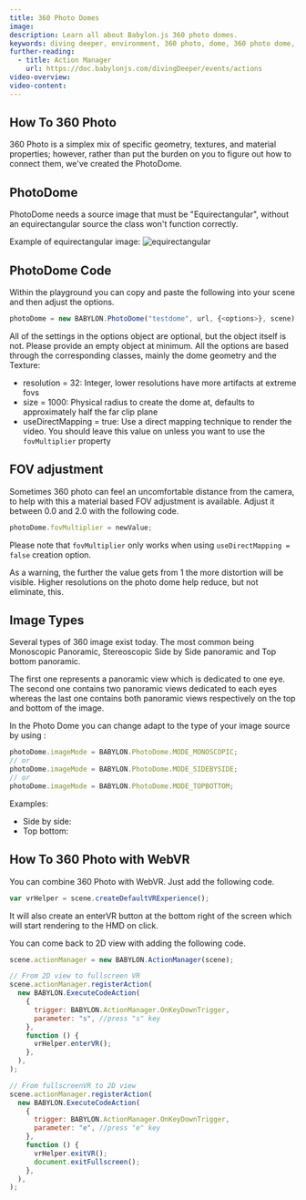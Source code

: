 ```yaml
---
title: 360 Photo Domes
image:
description: Learn all about Babylon.js 360 photo domes.
keywords: diving deeper, environment, 360 photo, dome, 360 photo dome, photo dome
further-reading:
  - title: Action Manager
    url: https://doc.babylonjs.com/divingDeeper/events/actions
video-overview:
video-content:
---
```


## How To 360 Photo

360 Photo is a simplex mix of specific geometry, textures, and material properties; however, rather than put the burden on you to figure out how to connect them, we've created the PhotoDome.

## PhotoDome

PhotoDome needs a source image that must be "Equirectangular", without an equirectangular source the class won't function correctly.

Example of equirectangular image:
![equirectangular](//playground.babylonjs.com/textures/360photo.jpg)

## PhotoDome Code

Within the playground you can copy and paste the following into your scene and then adjust the options.

```javascript
photoDome = new BABYLON.PhotoDome("testdome", url, {<options>}, scene);
```

All of the settings in the options object are optional, but the object itself is not. Please provide an empty object at minimum.
All the options are based through the corresponding classes, mainly the dome geometry and the Texture:

- resolution = 32: Integer, lower resolutions have more artifacts at extreme fovs
- size = 1000: Physical radius to create the dome at, defaults to approximately half the far clip plane
- useDirectMapping = true: Use a direct mapping technique to render the video. You should leave this value on unless you want to use the `fovMultiplier` property

<Playground id="#14KRGG#3" title="PhotoDome Example" description="Simple example of how to use a PhotoDome in your scene." image="/img/playgroundsAndNMEs/divingDeeperPhotoDome1.jpg"/>

## FOV adjustment

Sometimes 360 photo can feel an uncomfortable distance from the camera, to help with this a material based FOV adjustment is available.
Adjust it between 0.0 and 2.0 with the following code.

```javascript
photoDome.fovMultiplier = newValue;
```

Please note that `fovMultiplier` only works when using `useDirectMapping = false` creation option.

As a warning, the further the value gets from 1 the more distortion will be visible. Higher resolutions on the photo dome help reduce, but not eliminate, this.

<Playground id="#14KRGG#4" title="PhotoDome using fovMultiplier" description="Simple example of how to use a PhotoDome with fovMultiplier." image="/img/playgroundsAndNMEs/divingDeeperPhotoDome2.jpg"/>

## Image Types

Several types of 360 image exist today. The most common being Monoscopic Panoramic, Stereoscopic Side by Side panoramic and Top bottom panoramic.

The first one represents a panoramic view which is dedicated to one eye. The second one contains two panoramic views dedicated to each eyes whereas the last one contains both panoramic views respectively on the top and bottom of the image.

In the Photo Dome you can change adapt to the type of your image source by using :

```javascript
photoDome.imageMode = BABYLON.PhotoDome.MODE_MONOSCOPIC;
// or
photoDome.imageMode = BABYLON.PhotoDome.MODE_SIDEBYSIDE;
// or
photoDome.imageMode = BABYLON.PhotoDome.MODE_TOPBOTTOM;
```

Examples:

- Side by side: <Playground id="#WP9WDU" title="Steroscopic SidexSide Panoramic" description="Simple example of using a photoDome with a stereoscopic side by side panoramic source." image="/img/playgroundsAndNMEs/divingDeeperPhotoDome3.jpg"/>
- Top bottom: <Playground id="#SM3YHE" title="Top Bottom Panoramic" description="Simple example of using a photoDome with a top bottom panoramic source." image="/img/playgroundsAndNMEs/divingDeeperPhotoDome2.jpg"/>

## How To 360 Photo with WebVR

You can combine 360 Photo with WebVR. Just add the following code.

```javascript
var vrHelper = scene.createDefaultVRExperience();
```

It will also create an enterVR button at the bottom right of the screen which will start rendering to the HMD on click.

You can come back to 2D view with adding the following code.

```javascript
scene.actionManager = new BABYLON.ActionManager(scene);

// From 2D view to fullscreen VR
scene.actionManager.registerAction(
  new BABYLON.ExecuteCodeAction(
    {
      trigger: BABYLON.ActionManager.OnKeyDownTrigger,
      parameter: "s", //press "s" key
    },
    function () {
      vrHelper.enterVR();
    },
  ),
);

// From fullscreenVR to 2D view
scene.actionManager.registerAction(
  new BABYLON.ExecuteCodeAction(
    {
      trigger: BABYLON.ActionManager.OnKeyDownTrigger,
      parameter: "e", //press "e" key
    },
    function () {
      vrHelper.exitVR();
      document.exitFullscreen();
    },
  ),
);
```
